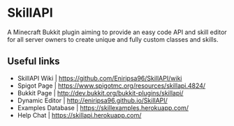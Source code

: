 # SkillAPI
A Minecraft Bukkit plugin aiming to provide an easy code API and skill editor 
for all server owners to create unique and fully custom classes and skills.

## Useful links
* SkillAPI Wiki    | https://github.com/Eniripsa96/SkillAPI/wiki
* Spigot Page      | https://www.spigotmc.org/resources/skillapi.4824/
* Bukkit Page      | http://dev.bukkit.org/bukkit-plugins/skillapi/
* Dynamic Editor   | http://eniripsa96.github.io/SkillAPI/
* Examples Database | https://skillexamples.herokuapp.com/
* Help Chat        | https://skillapi.herokuapp.com/
